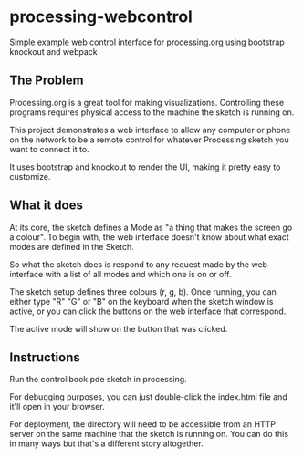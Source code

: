 # processing-webcontrol
Simple example web control interface for processing.org using bootstrap knockout and webpack

## The Problem ##
Processing.org is a great tool for making visualizations. Controlling
these programs requires physical access to the machine the sketch is running on.

This project demonstrates a web interface to allow any computer or phone on the network 
to be a remote control for whatever Processing sketch you want to connect it to.

It uses bootstrap and knockout to render the UI, making it pretty easy to customize.

## What it does ##

At its core, the sketch defines a Mode as "a thing that makes the screen go a colour". To begin
with, the web interface doesn't know about what exact modes are defined in the Sketch.

So what the sketch does is respond to any request made by the web interface with a list
of all modes and which one is on or off.

The sketch setup defines three colours (r, g, b). Once running, you can either type "R" "G" or "B"
on the keyboard when the sketch window is active, or you can click the buttons on the web
interface that correspond.

The active mode will show on the button that was clicked.

## Instructions ##
Run the controllbook.pde sketch in processing.

For debugging purposes, you can just double-click the index.html file and it'll open in your browser.

For deployment, the directory will need to be accessible from an HTTP server on the same 
machine that the sketch is running on. You can do this in many ways but that's a different
story altogether.